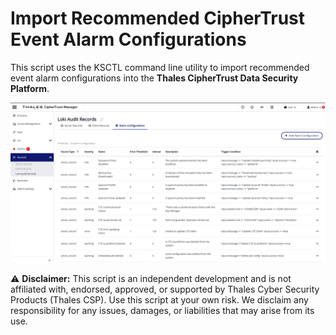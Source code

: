 # Import Recommended CipherTrust Event Alarm Configurations

This script uses the KSCTL command line utility to import recommended event alarm configurations into the **Thales CipherTrust Data Security Platform**.

![Alt text](./alarm-configs.png)

⚠️ **Disclaimer:** This script is an independent development and is not affiliated with, endorsed, approved, or supported by Thales Cyber Security Products (Thales CSP). Use this script at your own risk. We disclaim any responsibility for any issues, damages, or liabilities that may arise from its use.
